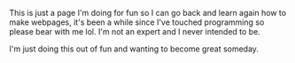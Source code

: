 This is just a page I'm doing for fun so I can go back and learn again how to make webpages, it's been a while since I've touched programming so please bear with me lol. I'm not an expert and I never intended to be.

I'm just doing this out of fun and wanting to become great someday.
